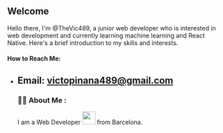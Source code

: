 ## Welcome
Hello there, I'm @TheVic489, a junior web developer who is interested in web development and currently learning machine learning and React Native. Here's a brief introduction to my skills and interests.

#### How to Reach Me:
- Email: victopinana489@gmail.com   
   ---
   ### :woman_technologist: About Me :
   I am a Web Developer <img src="https://media.giphy.com/media/WUlplcMpOCEmTGBtBW/giphy.gif" width="30"> from Barcelona.
   
